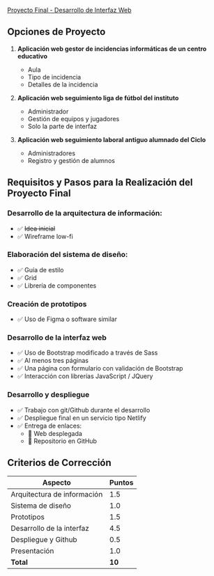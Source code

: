 [Proyecto Final - Desarrollo de Interfaz Web](https://ciclos.iesruizgijon.es/mod/assign/view.php?id=17918)

## Opciones de Proyecto

1. **Aplicación web gestor de incidencias informáticas de un centro educativo**
   - Aula
   - Tipo de incidencia
   - Detalles de la incidencia

2. **Aplicación web seguimiento liga de fútbol del instituto**
   - Administrador
   - Gestión de equipos y jugadores
   - Solo la parte de interfaz

3. **Aplicación web seguimiento laboral antiguo alumnado del Ciclo**
   - Administradores
   - Registro y gestión de alumnos

## Requisitos y Pasos para la Realización del Proyecto Final

### Desarrollo de la arquitectura de información:
- ✅ ~~Idea inicial~~
- ✅ Wireframe low-fi

### Elaboración del sistema de diseño:
- ✅ Guía de estilo
- ✅ Grid
- ✅ Librería de componentes

### Creación de prototipos
- ✅ Uso de Figma o software similar

### Desarrollo de la interfaz web
- ✅ Uso de Bootstrap modificado a través de Sass
- ✅ Al menos tres páginas
- ✅ Una página con formulario con validación de Bootstrap
- ✅ Interacción con librerías JavaScript / JQuery

### Desarrollo y despliegue
- ✅ Trabajo con git/Github durante el desarrollo
- ✅ Despliegue final en un servicio tipo Netlify
- ✅ Entrega de enlaces:
  - 🔗 Web desplegada
  - 🔗 Repositorio en GitHub

## Criterios de Corrección

| Aspecto                      | Puntos |
|------------------------------|--------|
| Arquitectura de información  | 1.5    |
| Sistema de diseño            | 1.0    |
| Prototipos                   | 1.5    |
| Desarrollo de la interfaz    | 4.5    |
| Despliegue y Github          | 0.5    |
| Presentación                 | 1.0    |
| **Total**                    | **10** |

